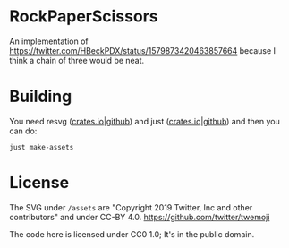 # RockPaperScissors
An implementation of <https://twitter.com/HBeckPDX/status/1579873420463857664> because I think a chain of three would be neat.

# Building
You need resvg ([crates.io][resvg-crates]|[github][resvg-github]) and just ([crates.io][just-crates]|[github][just-github]) and then you can do:

```
just make-assets
```

[resvg-crates]: https://crates.io/crates/resvg
[resvg-github]: https://github.com/RazrFalcon/resvg
[just-crates]: https://crates.io/crates/just
[just-github]: https://github.com/casey/just

# License
The SVG under `/assets` are "Copyright 2019 Twitter, Inc and other contributors" and under CC-BY 4.0. <https://github.com/twitter/twemoji>

The code here is licensed under CC0 1.0; It's in the public domain.